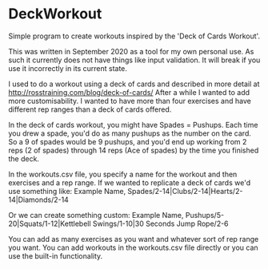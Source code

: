 # DeckWorkout
Simple program to create workouts inspired by the 'Deck of Cards Workout'.

This was written in September 2020 as a tool for my own personal use. As such it currently does not have things like input validation. It will break if you use it incorrectly in its current state.

I used to do a workout using a deck of cards and described in more detail at http://rosstraining.com/blog/deck-of-cards/
After a while I wanted to add more customisability. I wanted to have more than four exercises and have different rep ranges than a deck of cards offered.

In the deck of cards workout, you might have Spades = Pushups. Each time you drew a spade, you'd do as many pushups as the number on the card. So a 9 of spades would be 9 pushups, and you'd end up working from 2 reps (2 of spades) through 14 reps (Ace of spades) by the time you finished the deck.

In the workouts.csv file, you specify a name for the workout and then exercises and a rep range. If we wanted to replicate a deck of cards we'd use something like:
Example Name, Spades/2-14|Clubs/2-14|Hearts/2-14|Diamonds/2-14

Or we can create something custom:
Example Name, Pushups/5-20|Squats/1-12|Kettlebell Swings/1-10|30 Seconds Jump Rope/2-6

You can add as many exercises as you want and whatever sort of rep range you want.
You can add workouts in the workouts.csv file directly or you can use the built-in functionality.
